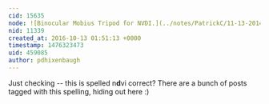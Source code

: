 ```yaml
---
cid: 15635
node: ![Binocular Mobius Tripod for NVDI.](../notes/PatrickC/11-13-2014/binocular-mobius-tripod-for-nvdi)
nid: 11339
created_at: 2016-10-13 01:51:13 +0000
timestamp: 1476323473
uid: 459085
author: pdhixenbaugh
---
```


Just checking -- this is spelled n**d**vi correct? There are a bunch of posts tagged with this spelling, hiding out here :)